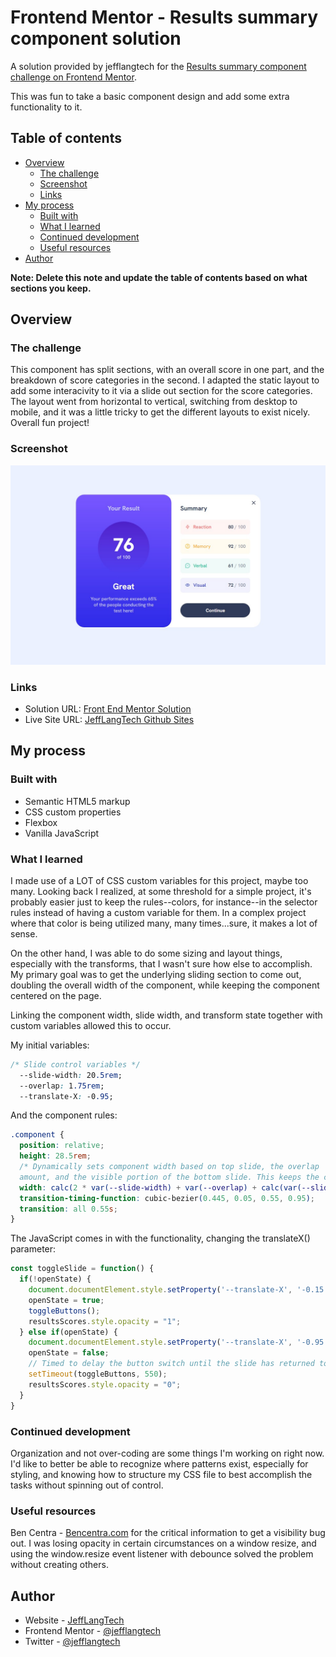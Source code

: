 # Frontend Mentor - Results summary component solution

A solution provided by jefflangtech for the [Results summary component challenge on Frontend Mentor](https://www.frontendmentor.io/challenges/results-summary-component-CE_K6s0maV).

This was fun to take a basic component design and add some extra functionality to it.

## Table of contents

- [Overview](#overview)
  - [The challenge](#the-challenge)
  - [Screenshot](#screenshot)
  - [Links](#links)
- [My process](#my-process)
  - [Built with](#built-with)
  - [What I learned](#what-i-learned)
  - [Continued development](#continued-development)
  - [Useful resources](#useful-resources)
- [Author](#author)

**Note: Delete this note and update the table of contents based on what sections you keep.**

## Overview

### The challenge

This component has split sections, with an overall score in one part, and the breakdown of score categories in the second. I adapted the static layout to add some interacivity to it via a slide out section for the score categories. The layout went from horizontal to vertical, switching from desktop to mobile, and it was a little tricky to get the different layouts to exist nicely. Overall fun project!

### Screenshot

![](./resources/images/Results-Component-Screenshot.jpg)


### Links

- Solution URL: [Front End Mentor Solution](https://your-solution-url.com)
- Live Site URL: [JeffLangTech Github Sites](https://jefflangtech.github.io/result_component/)

## My process

### Built with

- Semantic HTML5 markup
- CSS custom properties
- Flexbox
- Vanilla JavaScript

### What I learned

I made use of a LOT of CSS custom variables for this project, maybe too many. Looking back I realized, at some threshold for a simple project, it's probably easier just to keep the rules--colors, for instance--in the selector rules instead of having a custom variable for them. In a complex project where that color is being utilized many, many times...sure, it makes a lot of sense.

On the other hand, I was able to do some sizing and layout things, especially with the transforms, that I wasn't sure how else to accomplish. My primary goal was to get the underlying sliding section to come out, doubling the overall width of the component, while keeping the component centered on the page. 

Linking the component width, slide width, and transform state together with custom variables allowed this to occur.

My initial variables:

```css
/* Slide control variables */
  --slide-width: 20.5rem;
  --overlap: 1.75rem;
  --translate-X: -0.95;
```

And the component rules:

```css
.component {
  position: relative;
  height: 28.5rem;
  /* Dynamically sets component width based on top slide, the overlap
  amount, and the visible portion of the bottom slide. This keeps the component in the center of screen even while the slides transition */
  width: calc(2 * var(--slide-width) + var(--overlap) + calc(var(--slide-width) * var(--translate-X)));
  transition-timing-function: cubic-bezier(0.445, 0.05, 0.55, 0.95);
  transition: all 0.55s;
}
```

The JavaScript comes in with the functionality, changing the translateX() parameter:

```js
const toggleSlide = function() {
  if(!openState) {
    document.documentElement.style.setProperty('--translate-X', '-0.15');
    openState = true;
    toggleButtons();
    resultsScores.style.opacity = "1";
  } else if(openState) {
    document.documentElement.style.setProperty('--translate-X', '-0.95');
    openState = false;
    // Timed to delay the button switch until the slide has returned to a hidden state
    setTimeout(toggleButtons, 550);
    resultsScores.style.opacity = "0";
  }
}
```

### Continued development

Organization and not over-coding are some things I'm working on right now. I'd like to better be able to recognize where patterns exist, especially for styling, and knowing how to structure my CSS file to best accomplish the tasks without spinning out of control.

### Useful resources

Ben Centra - [Bencentra.com](https://bencentra.com/code/2015/02/27/optimizing-window-resize.html) for the critical information to get a visibility bug out. I was losing opacity in certain circumstances on a window resize, and using the window.resize event listener with debounce solved the problem without creating others.

## Author

- Website - [JeffLangTech](https://jefflangtech.github.io/)
- Frontend Mentor - [@jefflangtech](https://www.frontendmentor.io/profile/jefflangtech)
- Twitter - [@jefflangtech](https://www.twitter.com/jefflangtech)
